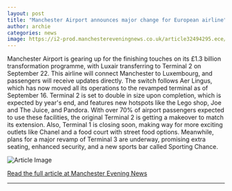 ```yaml
---
layout: post
title: "Manchester Airport announces major change for European airline"
author: archie
categories: news
image: https://i2-prod.manchestereveningnews.co.uk/article32494295.ece/ALTERNATES/s1200/0_MCR-Airport-T2-departures.jpg
---
```

Manchester Airport is gearing up for the finishing touches on its £1.3 billion transformation programme, with Luxair transferring to Terminal 2 on September 22. This airline will connect Manchester to Luxembourg, and passengers will receive updates directly. The switch follows Aer Lingus, which has now moved all its operations to the revamped terminal as of September 16. Terminal 2 is set to double in size upon completion, which is expected by year's end, and features new hotspots like the Lego shop, Joe and The Juice, and Pandora. With over 70% of airport passengers expected to use these facilities, the original Terminal 2 is getting a makeover to match its extension. Also, Terminal 1 is closing soon, making way for more exciting outlets like Chanel and a food court with street food options. Meanwhile, plans for a major revamp of Terminal 3 are underway, promising extra seating, enhanced security, and a new sports bar called Sporting Chance.

![Article Image](https://i2-prod.manchestereveningnews.co.uk/article32494295.ece/ALTERNATES/s1200/0_MCR-Airport-T2-departures.jpg)

[Read the full article at Manchester Evening News](https://www.manchestereveningnews.co.uk/news/greater-manchester-news/manchester-airport-announces-major-change-32494212)

---
